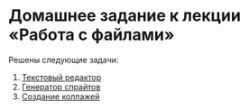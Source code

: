 # Домашнее задание к лекции «Работа с файлами»
Решены следующие задачи:

1. [Текстовый редактор](./text-editor)
2. [Генератор спрайтов](./sprite-generator)
3. [Создание коллажей](./instagram-layout)
